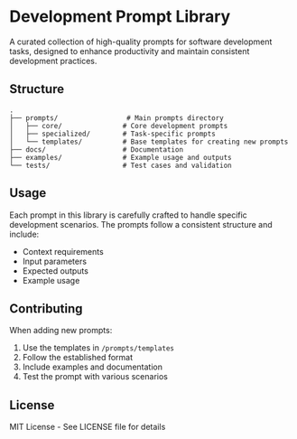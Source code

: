 # Development Prompt Library

A curated collection of high-quality prompts for software development tasks, designed to enhance productivity and maintain consistent development practices.

## Structure

```
.
├── prompts/                 # Main prompts directory
│   ├── core/               # Core development prompts
│   ├── specialized/        # Task-specific prompts
│   └── templates/          # Base templates for creating new prompts
├── docs/                   # Documentation
├── examples/               # Example usage and outputs
└── tests/                  # Test cases and validation
```

## Usage

Each prompt in this library is carefully crafted to handle specific development scenarios. The prompts follow a consistent structure and include:

- Context requirements
- Input parameters
- Expected outputs
- Example usage

## Contributing

When adding new prompts:

1. Use the templates in `/prompts/templates`
2. Follow the established format
3. Include examples and documentation
4. Test the prompt with various scenarios

## License

MIT License - See LICENSE file for details
